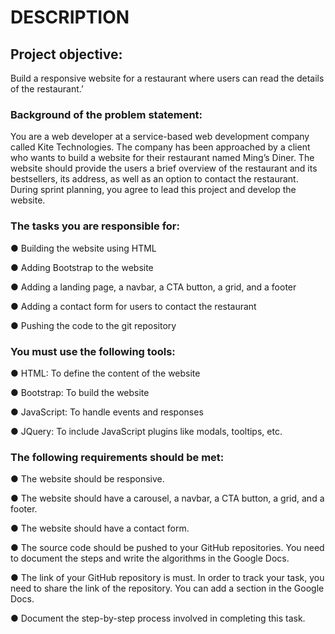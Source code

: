 # DESCRIPTION

## Project objective: 

Build a responsive website for a restaurant where users can read the details of the restaurant.’


### Background of the problem statement: 

You are a web developer at a service-based web development company called Kite Technologies. The company has been approached by a client who wants to build a website for their restaurant named Ming’s Diner. The website should provide the users a brief overview of the restaurant and its bestsellers, its address, as well as an option to contact the restaurant. During sprint planning, you agree to lead this project and develop the website. 


### The tasks you are responsible for: 

● Building the website using HTML

● Adding Bootstrap to the website

● Adding a landing page, a navbar, a CTA button, a grid, and a footer

● Adding a contact form for users to contact the restaurant

● Pushing the code to the git repository


### You must use the following tools: 

● HTML: To define the content of the website

● Bootstrap: To build the website

● JavaScript: To handle events and responses

● JQuery: To include JavaScript plugins like modals, tooltips, etc.


### The following requirements should be met:

● The website should be responsive.

● The website should have a carousel, a navbar, a CTA button, a grid, and a footer. 

● The website should have a contact form.

● The source code should be pushed to your GitHub repositories. You need to document the steps and write the algorithms in the Google Docs.

● The link of your GitHub repository is must. In order to track your task, you need to share the link of the repository. You can add a section in the Google Docs. 

● Document the step-by-step process involved in completing this task.
